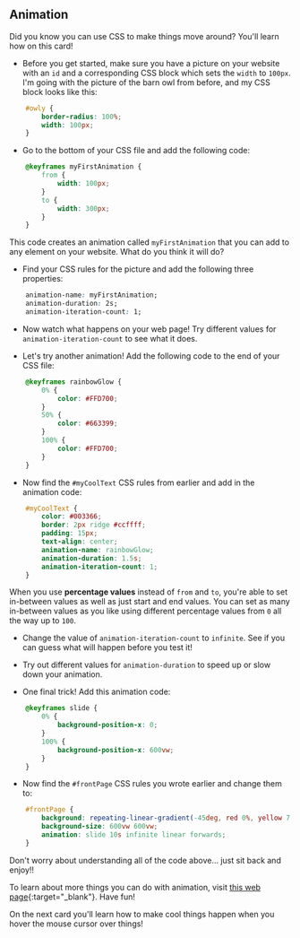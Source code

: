 ## Animation

Did you know you can use CSS to make things move around? You'll learn how on this card!

+ Before you get started, make sure you have a picture on your website with an `id` and a corresponding CSS block which sets the `width` to `100px`. I'm going with the picture of the barn owl from before, and my CSS block looks like this:

```css
    #owly {
        border-radius: 100%;
        width: 100px;
    }
```

+ Go to the bottom of your CSS file and add the following code:

```css
    @keyframes myFirstAnimation {
        from {
            width: 100px;
        }
        to {
            width: 300px;
        }
    }
```

This code creates an animation called `myFirstAnimation` that you can add to any element on your website. What do you think it will do?

+ Find your CSS rules for the picture and add the following three properties:

```css
    animation-name: myFirstAnimation;
    animation-duration: 2s;
    animation-iteration-count: 1;
```

+ Now watch what happens on your web page! Try different values for `animation-iteration-count` to see what it does.

+ Let's try another animation! Add the following code to the end of your CSS file:

```css
    @keyframes rainbowGlow {
        0% {
            color: #FFD700;
        }
        50% {
            color: #663399;
        }
        100% {
            color: #FFD700;
        }
    }
```
   
+ Now find the `#myCoolText` CSS rules from earlier and add in the animation code:

```css
    #myCoolText {        
        color: #003366;
        border: 2px ridge #ccffff;
        padding: 15px;
        text-align: center;
        animation-name: rainbowGlow;
        animation-duration: 1.5s;
        animation-iteration-count: 1;
    }
```

When you use **percentage values** instead of `from` and `to`, you're able to set in-between values as well as just start and end values. You can set as many in-between values as you like using different percentage values from `0` all the way up to `100`. 

+ Change the value of `animation-iteration-count` to `infinite`. See if you can guess what will happen before you test it!

+ Try out different values for `animation-duration` to speed up or slow down your animation.

+ One final trick! Add this animation code:

```css
    @keyframes slide {
        0% {
            background-position-x: 0;
        }
        100% {
            background-position-x: 600vw;
        }
    }
```

+ Now find the `#frontPage` CSS rules you wrote earlier and change them to:

```css
    #frontPage {
        background: repeating-linear-gradient(-45deg, red 0%, yellow 7.14%, lime 14.28%, cyan 21.42%, cyan 28.56%, blue 35.7%, magenta 42.84%, red 50%);
        background-size: 600vw 600vw;
        animation: slide 10s infinite linear forwards;
    }
```

Don't worry about understanding all of the code above... just sit back and enjoy!!

To learn about more things you can do with animation, visit [this web page](http://dojo.soy/se-css-animation){:target="_blank"}. Have fun!

On the next card you'll learn how to make cool things happen when you hover the mouse cursor over things!
